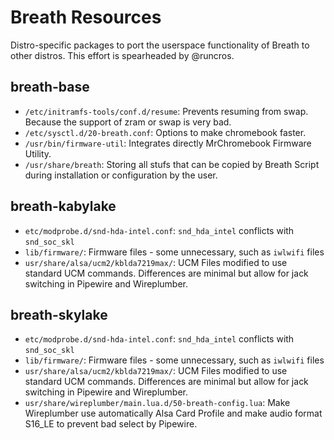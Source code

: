 # Breath Resources

Distro-specific packages to port the userspace functionality of Breath to other distros. This effort is spearheaded by @runcros.

## breath-base
- `/etc/initramfs-tools/conf.d/resume`: Prevents resuming from swap. Because the support of zram or swap is very bad.
- `/etc/sysctl.d/20-breath.conf`: Options to make chromebook faster.
- `/usr/bin/firmware-util`: Integrates directly MrChromebook Firmware Utility.
- `/usr/share/breath`: Storing all stufs that can be copied by Breath Script during installation or configuration by the user.

## breath-kabylake
- `etc/modprobe.d/snd-hda-intel.conf`: `snd_hda_intel` conflicts with `snd_soc_skl`
- `lib/firmware/`: Firmware files - some unnecessary, such as `iwlwifi` files
- `usr/share/alsa/ucm2/kblda7219max/`: UCM Files modified to use standard UCM commands. Differences are minimal but allow for jack switching in Pipewire and Wireplumber.

## breath-skylake
- `etc/modprobe.d/snd-hda-intel.conf`: `snd_hda_intel` conflicts with `snd_soc_skl`
- `lib/firmware/`: Firmware files - some unnecessary, such as `iwlwifi` files
- `usr/share/alsa/ucm2/kblda7219max/`: UCM Files modified to use standard UCM commands. Differences are minimal but allow for jack switching in Pipewire and Wireplumber.
- `usr/share/wireplumber/main.lua.d/50-breath-config.lua`: Make Wireplumber use automatically Alsa Card Profile and make audio format S16_LE to prevent bad select by Pipewire.